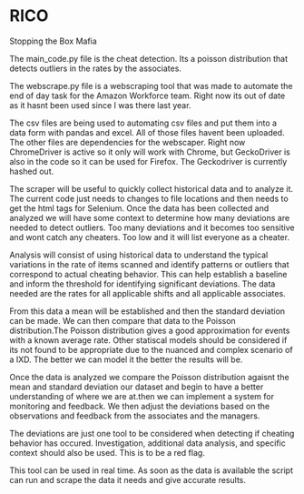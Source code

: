 # RICO
Stopping the Box Mafia

The main_code.py file is the cheat detection. Its a poisson distribution that detects outliers in the rates by the associates. 

The webscrape.py file is a webscraping tool that was made to automate the end of day task for the Amazon Workforce team. Right now its out of date
as it hasnt been used since I was there last year. 

The csv files are being used to automating csv files and put them into a data form with pandas and excel. All of those files havent been uploaded.
The other files are dependencies for the webscaper. Right now ChromeDriver is active so it only will work with Chrome, but GeckoDriver is also 
in the code so it can be used for Firefox. The Geckodriver is currently hashed out. 

The scraper will be useful to quickly collect historical data and to analyze it. The current code just needs to changes to file locations and then needs to get
the html tags for Selenium. Once the data has been collected and analyzed we will have some context to determine how many deviations are needed to detect outliers. 
Too many deviations and it becomes too sensitive and wont catch any cheaters. Too low and it will list everyone as a cheater. 

Analysis will consist of using historical data to understand the typical variations in the rate of items scanned and identify patterns or outliers 
that correspond to actual cheating behavior. This can help establish a baseline and inform the threshold for identifying significant deviations. The data
needed are the rates for all applicable shifts and all applicable associates. 

From this data a mean will be established and then the standard deviation can be made. We can then compare that data to the Poisson distribution.The Poisson distribution gives a good 
approximation for events with a known average rate.  Other statiscal  models should be considered if its not found to be appropriate due to the nuanced and complex scenario of a IXD. 
The better we can model it the better the results will be. 

Once the data is analyzed we compare the Poisson distribution agaisnt the mean and standard deviation our dataset and begin to have a better understanding of where we are at.then we 
can implement a system for monitoring and feedback. We then adjust the deviations based on the observations and feedback from the associates and the managers.

The deviations are just one tool to be considered when detecting if cheating behavior has occured. Investigation, additional data analysis, and 
specific context should also be used. This is to be a red flag.

This tool can be used in real time. As soon as the data is available the script can run and scrape the data it needs and give accurate results. 
